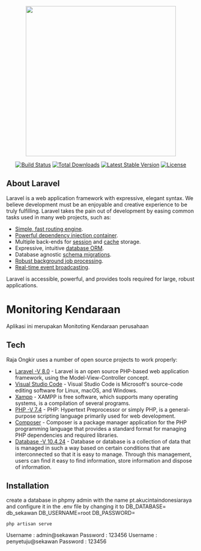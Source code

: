 <p align="center"><img src="https://res.cloudinary.com/dtfbvvkyp/image/upload/v1566331377/laravel-logolockup-cmyk-red.svg" width="400"></p>

<p align="center">
<a href="https://travis-ci.org/laravel/framework"><img src="https://travis-ci.org/laravel/framework.svg" alt="Build Status"></a>
<a href="https://packagist.org/packages/laravel/framework"><img src="https://poser.pugx.org/laravel/framework/d/total.svg" alt="Total Downloads"></a>
<a href="https://packagist.org/packages/laravel/framework"><img src="https://poser.pugx.org/laravel/framework/v/stable.svg" alt="Latest Stable Version"></a>
<a href="https://packagist.org/packages/laravel/framework"><img src="https://poser.pugx.org/laravel/framework/license.svg" alt="License"></a>
</p>

## About Laravel

Laravel is a web application framework with expressive, elegant syntax. We believe development must be an enjoyable and creative experience to be truly fulfilling. Laravel takes the pain out of development by easing common tasks used in many web projects, such as:

- [Simple, fast routing engine](https://laravel.com/docs/routing).
- [Powerful dependency injection container](https://laravel.com/docs/container).
- Multiple back-ends for [session](https://laravel.com/docs/session) and [cache](https://laravel.com/docs/cache) storage.
- Expressive, intuitive [database ORM](https://laravel.com/docs/eloquent).
- Database agnostic [schema migrations](https://laravel.com/docs/migrations).
- [Robust background job processing](https://laravel.com/docs/queues).
- [Real-time event broadcasting](https://laravel.com/docs/broadcasting).

Laravel is accessible, powerful, and provides tools required for large, robust applications.
# Monitoring Kendaraan
Aplikasi ini merupakan Monitoting Kendaraan perusahaan 


## Tech

Raja Ongkir uses a number of open source projects to work properly:

- [Laravel -V 8.0](https://laravel.com/docs/8.x) - Laravel is an open source PHP-based web application framework, using the Model-View-Controller concept.
- [Visual Studio Code](https://code.visualstudio.com/download) - 
Visual Studio Code is Microsoft's source-code editing software for Linux, macOS, and Windows.
- [Xampp](https://www.apachefriends.org/download.html) - 
XAMPP is free software, which supports many operating systems, is a compilation of several programs.
- [PHP -V 7.4](https://www.php.net/downloads.php) - 
PHP: Hypertext Preprocessor or simply PHP, is a general-purpose scripting language primarily used for web development.
- [Composer](https://getcomposer.org/download/) - 
Composer is a package manager application for the PHP programming language that provides a standard format for managing PHP dependencies and required libraries.
- [Database -V 10.4.24](http://localhost/phpmyadmin/) - 
Database or database is a collection of data that is managed in such a way based on certain conditions that are interconnected so that it is easy to manage. Through this management, users can find it easy to find information, store information and dispose of information.


## Installation
create a database in phpmy admin with the name pt.akucintaindonesiaraya and configure it in the .env file by changing it to
DB_DATABASE= db_sekawan
DB_USERNAME=root
DB_PASSWORD=

```
php artisan serve
```

Username : admin@sekawan
Password : 123456
Username : penyetuju@sekawan
Password : 123456
